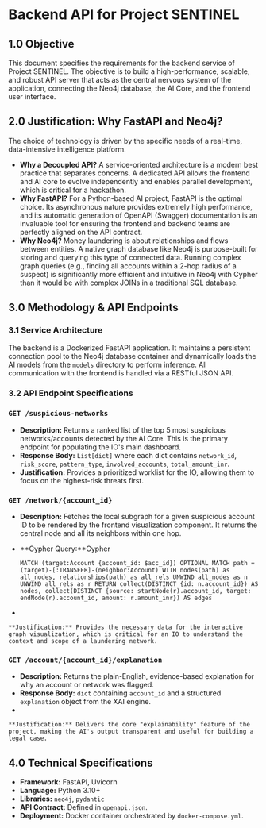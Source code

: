# Backend API for Project SENTINEL

## 1.0 Objective

This document specifies the requirements for the backend service of Project SENTINEL. The objective is to build a high-performance, scalable, and robust API server that acts as the central nervous system of the application, connecting the Neo4j database, the AI Core, and the frontend user interface.

## 2.0 Justification: Why FastAPI and Neo4j?

The choice of technology is driven by the specific needs of a real-time, data-intensive intelligence platform.

- **Why a Decoupled API?** A service-oriented architecture is a modern best practice that separates concerns. A dedicated API allows the frontend and AI core to evolve independently and enables parallel development, which is critical for a hackathon.
- **Why FastAPI?** For a Python-based AI project, FastAPI is the optimal choice. Its asynchronous nature provides extremely high performance, and its automatic generation of OpenAPI (Swagger) documentation is an invaluable tool for ensuring the frontend and backend teams are perfectly aligned on the API contract.
- **Why Neo4j?** Money laundering is about relationships and flows between entities. A native graph database like Neo4j is purpose-built for storing and querying this type of connected data. Running complex graph queries (e.g., finding all accounts within a 2-hop radius of a suspect) is significantly more efficient and intuitive in Neo4j with Cypher than it would be with complex JOINs in a traditional SQL database.

## 3.0 Methodology & API Endpoints

### 3.1 Service Architecture

The backend is a Dockerized FastAPI application. It maintains a persistent connection pool to the Neo4j database container and dynamically loads the AI models from the `models` directory to perform inference. All communication with the frontend is handled via a RESTful JSON API.

### 3.2 API Endpoint Specifications

### `GET /suspicious-networks`

- **Description:** Returns a ranked list of the top 5 most suspicious networks/accounts detected by the AI Core. This is the primary endpoint for populating the IO's main dashboard.
- **Response Body:** `List[dict]` where each dict contains `network_id`, `risk_score`, `pattern_type`, `involved_accounts`, `total_amount_inr`.
- **Justification:** Provides a prioritized worklist for the IO, allowing them to focus on the highest-risk threats first.

### `GET /network/{account_id}`

- **Description:** Fetches the local subgraph for a given suspicious account ID to be rendered by the frontend visualization component. It returns the central node and all its neighbors within one hop.
- **Cypher Query:**Cypher
    
    `MATCH (target:Account {account_id: $acc_id})
    OPTIONAL MATCH path = (target)-[:TRANSFER]-(neighbor:Account)
    WITH nodes(path) as all_nodes, relationships(path) as all_rels
    UNWIND all_nodes as n
    UNWIND all_rels as r
    RETURN
        collect(DISTINCT {id: n.account_id}) AS nodes,
        collect(DISTINCT {source: startNode(r).account_id, target: endNode(r).account_id, amount: r.amount_inr}) AS edges`
    
- 
    
    **Justification:** Provides the necessary data for the interactive graph visualization, which is critical for an IO to understand the context and scope of a laundering network.
    

### `GET /account/{account_id}/explanation`

- **Description:** Returns the plain-English, evidence-based explanation for why an account or network was flagged.
- **Response Body:** `dict` containing `account_id` and a structured `explanation` object from the XAI engine.
- 
    
    **Justification:** Delivers the core "explainability" feature of the project, making the AI's output transparent and useful for building a legal case.
    

## 4.0 Technical Specifications

- **Framework:** FastAPI, Uvicorn
- **Language:** Python 3.10+
- **Libraries:** `neo4j`, `pydantic`
- **API Contract:** Defined in `openapi.json`.
- **Deployment:** Docker container orchestrated by `docker-compose.yml`.